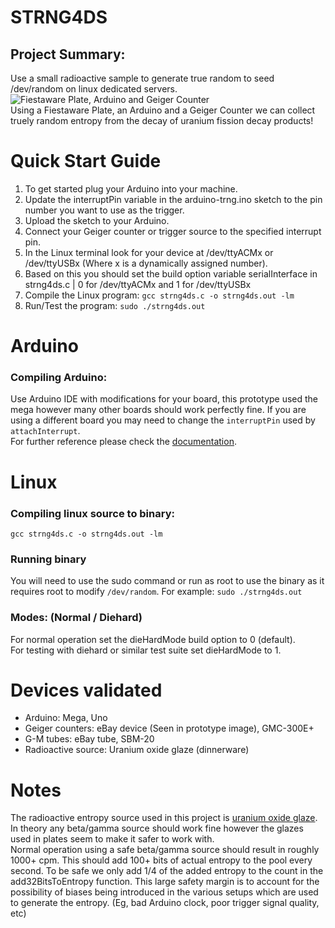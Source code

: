 # STRNG4DS

## Project Summary:
Use a small radioactive sample to generate true random to seed /dev/random on linux dedicated servers.    
![Fiestaware Plate, Arduino and Geiger Counter](prototype.png)    
Using a Fiestaware Plate, an Arduino and a Geiger Counter we can collect truely random entropy from the decay of uranium fission decay products!

# Quick Start Guide

1. To get started plug your Arduino into your machine.
2. Update the interruptPin variable in the arduino-trng.ino sketch to the pin number you want to use as the trigger.
3. Upload the sketch to your Arduino.
4. Connect your Geiger counter or trigger source to the specified interrupt pin.
5. In the Linux terminal look for your device at /dev/ttyACMx or /dev/ttyUSBx (Where x is a dynamically assigned number).
6. Based on this you should set the build option variable serialInterface in strng4ds.c | 0 for /dev/ttyACMx and 1 for /dev/ttyUSBx
7. Compile the Linux program: `gcc strng4ds.c -o strng4ds.out -lm`
8. Run/Test the program: `sudo ./strng4ds.out`

# Arduino

### Compiling Arduino:
Use Arduino IDE with modifications for your board, this prototype used the mega however many other boards should work perfectly fine.
If you are using a different board you may need to change the `interruptPin` used by `attachInterrupt`.  
For further reference please check the [documentation](https://www.arduino.cc/reference/en/language/functions/external-interrupts/attachinterrupt/).



# Linux

### Compiling linux source to binary:
`gcc strng4ds.c -o strng4ds.out -lm`

### Running binary
You will need to use the sudo command or run as root to use the binary as it requires root to modify `/dev/random`. For example: `sudo ./strng4ds.out`

### Modes: (Normal / Diehard)
For normal operation set the dieHardMode build option to 0 (default).  
For testing with diehard or similar test suite set dieHardMode to 1.

# Devices validated
- Arduino: Mega, Uno
- Geiger counters: eBay device (Seen in prototype image), GMC-300E+
- G-M tubes: eBay tube, SBM-20
- Radioactive source: Uranium oxide glaze (dinnerware)

# Notes
The radioactive entropy source used in this project is [uranium oxide glaze](https://en.wikipedia.org/wiki/Fiesta_(dinnerware)#Radioactive_glazes).  
In theory any beta/gamma source should work fine however the glazes used in plates seem to make it safer to work with.    
Normal operation using a safe beta/gamma source should result in roughly 1000+ cpm.
This should add 100+ bits of actual entropy to the pool every second.
To be safe we only add 1/4 of the added entropy to the count in the add32BitsToEntropy function.
This large safety margin is to account for the possibility of biases being introduced in the various setups which are used to generate the entropy. (Eg, bad Arduino clock, poor trigger signal quality, etc)
